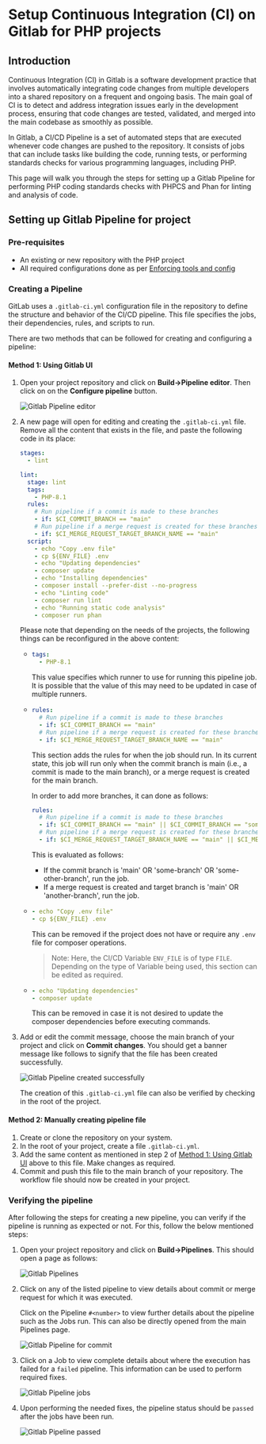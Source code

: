 # Setup Continuous Integration (CI) on Gitlab for PHP projects

## Introduction

Continuous Integration (CI) in Gitlab is a software development practice that involves automatically integrating code changes from multiple developers into a shared repository on a frequent and ongoing basis. The main goal of CI is to detect and address integration issues early in the development process, ensuring that code changes are tested, validated, and merged into the main codebase as smoothly as possible.

In Gitlab, a CI/CD Pipeline is a set of automated steps that are executed whenever code changes are pushed to the repository. It consists of jobs that can include tasks like building the code, running tests, or performing standards checks for various programming languages, including PHP.

This page will walk you through the steps for setting up a Gitlab Pipeline for performing PHP coding standards checks with PHPCS and Phan for linting and analysis of code.

## Setting up Gitlab Pipeline for project

### Pre-requisites

- An existing or new repository with the PHP project
- All required configurations done as per [Enforcing tools and config](https://github.com/OsmosysSoftware/dev-standards/blob/main/coding-standards/php.md#enforcing-tools-and-config)

### Creating a Pipeline

GitLab uses a `.gitlab-ci.yml` configuration file in the repository to define the structure and behavior of the CI/CD pipeline. This file specifies the jobs, their dependencies, rules, and scripts to run.

There are two methods that can be followed for creating and configuring a pipeline:

#### Method 1: Using Gitlab UI

1. Open your project repository and click on **Build->Pipeline editor**. Then click on on the **Configure pipeline** button.

    ![Gitlab Pipeline editor](assets/php-gitlab-pipeline-editor.png)

2. A new page will open for editing and creating the `.gitlab-ci.yml` file. Remove all the content that exists in the file, and paste the following code in its place:

    ```yaml
    stages:
      - lint

    lint:
      stage: lint
      tags:
        - PHP-8.1
      rules:
        # Run pipeline if a commit is made to these branches
        - if: $CI_COMMIT_BRANCH == "main"
        # Run pipeline if a merge request is created for these branches
        - if: $CI_MERGE_REQUEST_TARGET_BRANCH_NAME == "main"
      script:
        - echo "Copy .env file"
        - cp ${ENV_FILE} .env
        - echo "Updating dependencies"
        - composer update
        - echo "Installing dependencies"
        - composer install --prefer-dist --no-progress
        - echo "Linting code"
        - composer run lint
        - echo "Running static code analysis"
        - composer run phan
    ```

    Please note that depending on the needs of the projects, the following things can be reconfigured in the above content:

    - ```yaml
      tags:
        - PHP-8.1
      ```

      This value specifies which runner to use for running this pipeline job. It is possible that the value of this may need to be updated in case of multiple runners.

    - ```yaml
      rules:
        # Run pipeline if a commit is made to these branches
        - if: $CI_COMMIT_BRANCH == "main"
        # Run pipeline if a merge request is created for these branches
        - if: $CI_MERGE_REQUEST_TARGET_BRANCH_NAME == "main"
      ```

      This section adds the rules for when the job should run. In its current state, this job will run only when the commit branch is main (i.e., a commit is made to the main branch), or a merge request is created for the main branch.

      In order to add more branches, it can done as follows:

      ```yaml
      rules:
        # Run pipeline if a commit is made to these branches
        - if: $CI_COMMIT_BRANCH == "main" || $CI_COMMIT_BRANCH == "some-branch" || $CI_COMMIT_BRANCH == "some-other-branch"
        # Run pipeline if a merge request is created for these branches
        - if: $CI_MERGE_REQUEST_TARGET_BRANCH_NAME == "main" || $CI_MERGE_REQUEST_TARGET_BRANCH_NAME == "another-branch"
      ```

      This is evaluated as follows:
      - If the commit branch is 'main' OR 'some-branch' OR 'some-other-branch', run the job.
      - If a merge request is created and target branch is 'main' OR 'another-branch', run the job.

    - ```yaml
      - echo "Copy .env file"
      - cp ${ENV_FILE} .env
      ```

      This can be removed if the project does not have or require any `.env` file for composer operations.

      > Note: Here, the CI/CD Variable `ENV_FILE` is of type `FILE`. Depending on the type of Variable being used, this section can be edited as required.

    - ```yaml
      - echo "Updating dependencies"
      - composer update
      ```

      This can be removed in case it is not desired to update the composer dependencies before executing commands.

3. Add or edit the commit message, choose the main branch of your project and click on **Commit changes**. You should get a banner message like follows to signify that the file has been created successfully.

    ![Gitlab Pipeline created successfully](assets/php-gitlab-pipeline-created.png)

    The creation of this `.gitlab-ci.yml` file can also be verified by checking in the root of the project.

#### Method 2: Manually creating pipeline file

1. Create or clone the repository on your system.
2. In the root of your project, create a file `.gitlab-ci.yml`.
3. Add the same content as mentioned in step 2 of [Method 1: Using Gitlab UI](#method-1-using-gitlab-ui) above to this file. Make changes as required.
4. Commit and push this file to the main branch of your repository. The workflow file should now be created in your project.

### Verifying the pipeline

After following the steps for creating a new pipeline, you can verify if the pipeline is running as expected or not. For this, follow the below mentioned steps:

1. Open your project repository and click on **Build->Pipelines**. This should open a page as follows:

    ![Gitlab Pipelines](assets/php-gitlab-pipelines.png)

2. Click on any of the listed pipeline to view details about commit or merge request for which it was executed.

    Click on the Pipeline `#<number>` to view further details about the pipeline such as the Jobs run. This can also be directly opened from the main Pipelines page.

    ![Gitlab Pipeline for commit](assets/php-gitlab-pipeline-commit.png)

3. Click on a Job to view complete details about where the execution has failed for a `failed` pipeline. This information can be used to perform required fixes.

    ![Gitlab Pipeline jobs](assets/php-gitlab-pipeline-job.png)

4. Upon performing the needed fixes, the pipeline  status should be `passed` after the jobs have been run.

    ![Gitlab Pipeline passed](assets/php-gitlab-pipeline-passed.png)
